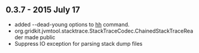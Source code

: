 0.3.7 - 2015 July 17
----
- added --dead-young options to [hh][hh] command.
- org.gridkit.jvmtool.stacktrace.StackTraceCodec.ChainedStackTraceReader made public
- Suppress IO exception for parsing stack dump files

 [hh]: sjk-core/COMMANDS.md#hh-command